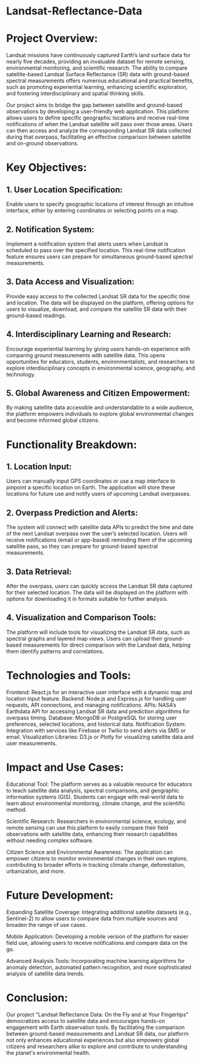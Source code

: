 # Landsat-Reflectance-Data
# Project Overview:
Landsat missions have continuously captured Earth’s land surface data for nearly five decades, providing an invaluable dataset for remote sensing, environmental monitoring, and scientific research. The ability to compare satellite-based Landsat Surface Reflectance (SR) data with ground-based spectral measurements offers numerous educational and practical benefits, such as promoting experiential learning, enhancing scientific exploration, and fostering interdisciplinary and spatial thinking skills.

Our project aims to bridge the gap between satellite and ground-based observations by developing a user-friendly web application. This platform allows users to define specific geographic locations and receive real-time notifications of when the Landsat satellite will pass over those areas. Users can then access and analyze the corresponding Landsat SR data collected during that overpass, facilitating an effective comparison between satellite and on-ground observations.

# Key Objectives:
## 1. User Location Specification:
Enable users to specify geographic locations of interest through an intuitive interface, either by entering coordinates or selecting points on a map.
## 2. Notification System:
Implement a notification system that alerts users when Landsat is scheduled to pass over the specified location. This real-time notification feature ensures users can prepare for simultaneous ground-based spectral measurements.
## 3. Data Access and Visualization:
Provide easy access to the collected Landsat SR data for the specific time and location. The data will be displayed on the platform, offering options for users to visualize, download, and compare the satellite SR data with their ground-based readings.
## 4. Interdisciplinary Learning and Research:
Encourage experiential learning by giving users hands-on experience with comparing ground measurements with satellite data. This opens opportunities for educators, students, environmentalists, and researchers to explore interdisciplinary concepts in environmental science, geography, and technology.
## 5. Global Awareness and Citizen Empowerment:
By making satellite data accessible and understandable to a wide audience, the platform empowers individuals to explore global environmental changes and become informed global citizens.

# Functionality Breakdown:
## 1. Location Input: 
Users can manually input GPS coordinates or use a map interface to pinpoint a specific location on Earth. The application will store these locations for future use and notify users of upcoming Landsat overpasses.

## 2. Overpass Prediction and Alerts: 

The system will connect with satellite data APIs to predict the time and date of the next Landsat overpass over the user’s selected location. Users will receive notifications (email or app-based) reminding them of the upcoming satellite pass, so they can prepare for ground-based spectral measurements.

## 3. Data Retrieval: 
After the overpass, users can quickly access the Landsat SR data captured for their selected location. The data will be displayed on the platform with options for downloading it in formats suitable for further analysis.

## 4. Visualization and Comparison Tools: 
The platform will include tools for visualizing the Landsat SR data, such as spectral graphs and layered map views. Users can upload their ground-based measurements for direct comparison with the Landsat data, helping them identify patterns and correlations.

# Technologies and Tools:
Frontend: React.js for an interactive user interface with a dynamic map and location input feature.
Backend: Node.js and Express.js for handling user requests, API connections, and managing notifications.
APIs: NASA’s Earthdata API for accessing Landsat SR data and prediction algorithms for overpass timing.
Database: MongoDB or PostgreSQL for storing user preferences, selected locations, and historical data.
Notification System: Integration with services like Firebase or Twilio to send alerts via SMS or email.
Visualization Libraries: D3.js or Plotly for visualizing satellite data and user measurements.

# Impact and Use Cases:
Educational Tool: The platform serves as a valuable resource for educators to teach satellite data analysis, spectral comparisons, and geographic information systems (GIS). Students can engage with real-world data to learn about environmental monitoring, climate change, and the scientific method.

Scientific Research: Researchers in environmental science, ecology, and remote sensing can use this platform to easily compare their field observations with satellite data, enhancing their research capabilities without needing complex software.

Citizen Science and Environmental Awareness: The application can empower citizens to monitor environmental changes in their own regions, contributing to broader efforts in tracking climate change, deforestation, urbanization, and more.

# Future Development:
Expanding Satellite Coverage: Integrating additional satellite datasets (e.g., Sentinel-2) to allow users to compare data from multiple sources and broaden the range of use cases.

Mobile Application: Developing a mobile version of the platform for easier field use, allowing users to receive notifications and compare data on the go.

Advanced Analysis Tools: Incorporating machine learning algorithms for anomaly detection, automated pattern recognition, and more sophisticated analysis of satellite data trends.

# Conclusion:
Our project "Landsat Reflectance Data: On the Fly and at Your Fingertips" democratizes access to satellite data and encourages hands-on engagement with Earth observation tools. By facilitating the comparison between ground-based measurements and Landsat SR data, our platform not only enhances educational experiences but also empowers global citizens and researchers alike to explore and contribute to understanding the planet's environmental health.
